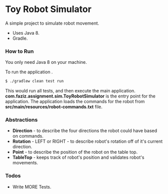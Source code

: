 # Toy Robot Simulator

A simple project to simulate robot movement.

  - Uses Java 8.
  - Gradle.

### How to Run

You only need Java 8 on your machine.

To run the application .

```sh
$ ./gradlew clean test run
```
This would run all tests, and then execute the main application. 
**com.faziz.assignment.sim.ToyRobotSimulator** is the entry point for the application.
The application loads the commands for the robot from **src/main/resources/robot-commands.txt** file.

### Abstractions
  - **Direction** - to describe the four directions the robot could have based on commands.
  - **Rotation** - LEFT or RIGHT - to describe robot's rotation off of it's current direction.
  - **Point** - to describe the position of the robot on the table top.
  - **TableTop** - keeps track of robot's position and validates robot's movements.

### Todos

 - Write MORE Tests.